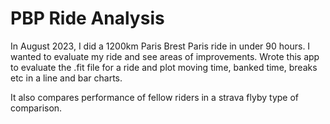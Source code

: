 # PBP Ride Analysis

In August 2023, I did a 1200km Paris Brest Paris ride in under 90 hours. I wanted to evaluate my ride and see areas of improvements. Wrote this app to evaluate the .fit file for a ride and plot moving time, banked time, breaks etc in a line and bar charts. 

It also compares performance of fellow riders in a strava flyby type of comparison. 

